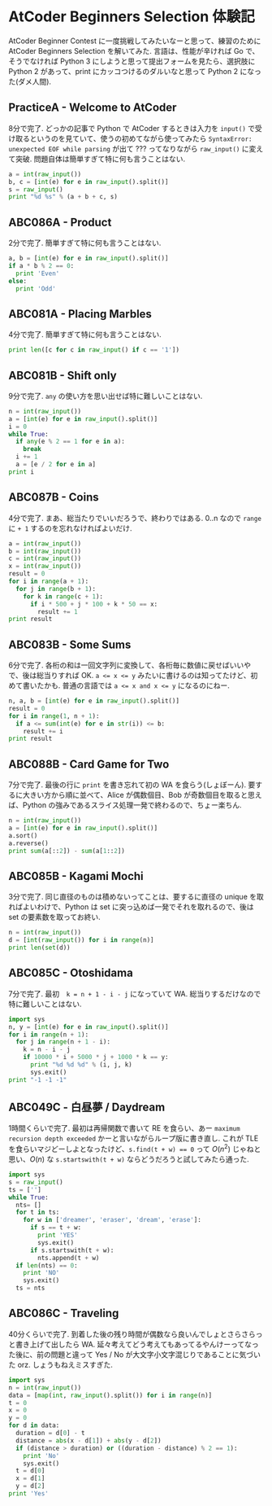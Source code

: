 # AtCoder Beginners Selection 体験記

AtCoder Beginner Contest に一度挑戦してみたいなーと思って、練習のために AtCoder Beginners Selection を解いてみた. 言語は、性能が辛ければ Go で、そうでなければ Python 3 にしようと思って提出フォームを見たら、選択肢に Python 2 があって、print にカッコつけるのダルいなと思って Python 2 になった(ダメ人間).

## PracticeA - Welcome to AtCoder

8分で完了. どっかの記事で Python で AtCoder するときは入力を `input()` で受け取るというのを見ていて、使うの初めてながら使ってみたら `SyntaxError: unexpected EOF while parsing` が出て ??? ってなりながら `raw_input()` に変えて突破. 問題自体は簡単すぎて特に何も言うことはない.

```python
a = int(raw_input())
b, c = [int(e) for e in raw_input().split()]
s = raw_input()
print "%d %s" % (a + b + c, s)
```

## ABC086A - Product

2分で完了. 簡単すぎて特に何も言うことはない.

```python
a, b = [int(e) for e in raw_input().split()]
if a * b % 2 == 0:
  print 'Even'
else:
  print 'Odd'
```
## ABC081A - Placing Marbles

4分で完了. 簡単すぎて特に何も言うことはない.

```python
print len([c for c in raw_input() if c == '1'])
```

## ABC081B - Shift only

9分で完了. `any` の使い方を思い出せば特に難しいことはない.

```python
n = int(raw_input())
a = [int(e) for e in raw_input().split()]
i = 0
while True:
  if any(e % 2 == 1 for e in a):
    break
  i += 1
  a = [e / 2 for e in a]
print i
```
## ABC087B - Coins

4分で完了. まあ、総当たりでいいだろうで、終わりではある. 0..n なので `range` に `+ 1` するのを忘れなければよいだけ.

```python
a = int(raw_input())
b = int(raw_input())
c = int(raw_input())
x = int(raw_input())
result = 0
for i in range(a + 1):
  for j in range(b + 1):
    for k in range(c + 1):
      if i * 500 + j * 100 + k * 50 == x:
        result += 1
print result
```
## ABC083B - Some Sums

6分で完了. 各桁の和は一回文字列に変換して、各桁毎に数値に戻せばいいやで、後は総当りすれば OK. `a <= x <= y` みたいに書けるのは知ってたけど、初めて書いたかも. 普通の言語では `a <= x and x <= y` になるのにねー.

```python
n, a, b = [int(e) for e in raw_input().split()]
result = 0
for i in range(1, n + 1):
  if a <= sum(int(e) for e in str(i)) <= b:
    result += i
print result
```
## ABC088B - Card Game for Two

7分で完了. 最後の行に `print` を書き忘れて初の WA を食らう(しょぼーん). 要するに大きい方から順に並べて、Alice が偶数個目、Bob が奇数個目を取ると思えば、Python の強みであるスライス処理一発で終わるので、ちょー楽ちん.

```python
n = int(raw_input())
a = [int(e) for e in raw_input().split()]
a.sort()
a.reverse()
print sum(a[::2]) - sum(a[1::2])
```
## ABC085B - Kagami Mochi

3分で完了. 同じ直径のものは積めないってことは、要するに直径の unique を取ればよいわけで、Python は set に突っ込めば一発でそれを取れるので、後は set の要素数を取ってお終い.

```python
n = int(raw_input())
d = [int(raw_input()) for i in range(n)]
print len(set(d))
```

## ABC085C - Otoshidama

7分で完了. 最初　`k = n + 1 - i - j` になっていて WA. 総当りするだけなので特に難しいことはない.

```python
import sys
n, y = [int(e) for e in raw_input().split()]
for i in range(n + 1):
  for j in range(n + 1 - i):
    k = n - i - j
    if 10000 * i + 5000 * j + 1000 * k == y:
      print "%d %d %d" % (i, j, k)
      sys.exit()
print "-1 -1 -1"
```
## ABC049C - 白昼夢 / Daydream

1時間くらいで完了. 最初は再帰関数で書いて RE を食らい、あー `maximum recursion depth exceeded` かーと言いながらループ版に書き直し. これが TLE を食らいマジどーしよとなったけど、`s.find(t + w) == 0` って *O*(*n*<sup>2</sup>) じゃねと思い、*O*(*n*) な `s.startswith(t + w)` ならどうだろうと試してみたら通った.

```python
import sys
s = raw_input()
ts = ['']
while True:
  nts= []
  for t in ts:
    for w in ['dreamer', 'eraser', 'dream', 'erase']:
      if s == t + w:
        print 'YES'
        sys.exit()
      if s.startswith(t + w):
        nts.append(t + w)
  if len(nts) == 0:
    print 'NO'
    sys.exit()
  ts = nts
```

## ABC086C - Traveling

40分くらいで完了. 到着した後の残り時間が偶数なら良いんでしょとさらさらっと書き上げて出したら WA. 延々考えてどう考えてもあってるやんけーってなった後に、前の問題と違って Yes / No が大文字小文字混じりであることに気づいた orz. しょうもねえミスすぎた.

```python
import sys
n = int(raw_input())
data = [map(int, raw_input().split()) for i in range(n)]
t = 0
x = 0
y = 0
for d in data:
  duration = d[0] - t
  distance = abs(x - d[1]) + abs(y - d[2])
  if (distance > duration) or ((duration - distance) % 2 == 1):
    print 'No'
    sys.exit()
  t = d[0]
  x = d[1]
  y = d[2]
print 'Yes'
```
